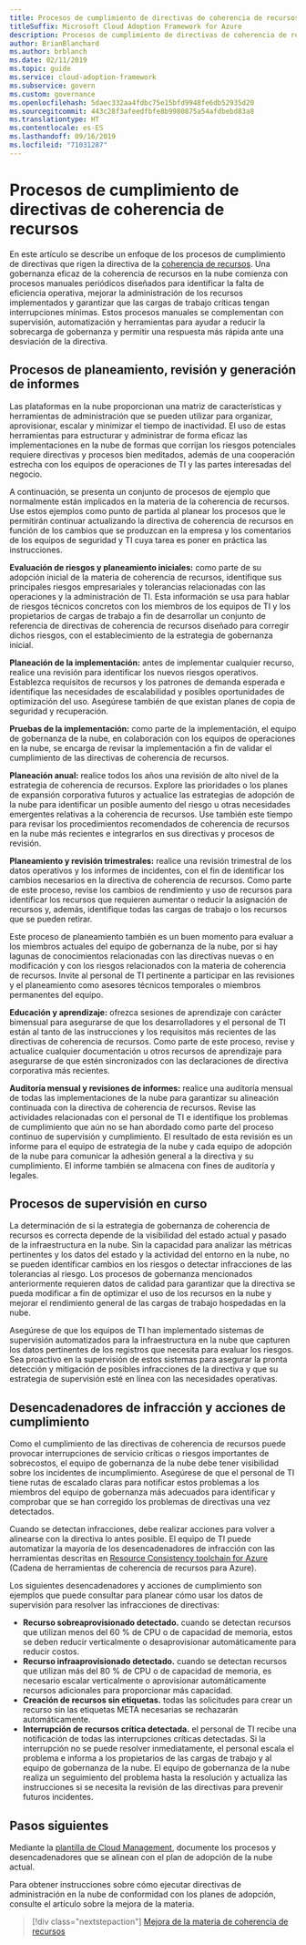 ```yaml
---
title: Procesos de cumplimiento de directivas de coherencia de recursos
titleSuffix: Microsoft Cloud Adoption Framework for Azure
description: Procesos de cumplimiento de directivas de coherencia de recursos
author: BrianBlanchard
ms.author: brblanch
ms.date: 02/11/2019
ms.topic: guide
ms.service: cloud-adoption-framework
ms.subservice: govern
ms.custom: governance
ms.openlocfilehash: 5daec332aa4fdbc75e15bfd9948fe6db52935d20
ms.sourcegitcommit: 443c28f3afeedfbfe8b9980875a54afdbebd83a8
ms.translationtype: HT
ms.contentlocale: es-ES
ms.lasthandoff: 09/16/2019
ms.locfileid: "71031287"
---
```

# <a name="resource-consistency-policy-compliance-processes"></a>Procesos de cumplimiento de directivas de coherencia de recursos

En este artículo se describe un enfoque de los procesos de cumplimiento de directivas que rigen la directiva de la [coherencia de recursos](./index.md). Una gobernanza eficaz de la coherencia de recursos en la nube comienza con procesos manuales periódicos diseñados para identificar la falta de eficiencia operativa, mejorar la administración de los recursos implementados y garantizar que las cargas de trabajo críticas tengan interrupciones mínimas. Estos procesos manuales se complementan con supervisión, automatización y herramientas para ayudar a reducir la sobrecarga de gobernanza y permitir una respuesta más rápida ante una desviación de la directiva.

## <a name="planning-review-and-reporting-processes"></a>Procesos de planeamiento, revisión y generación de informes

Las plataformas en la nube proporcionan una matriz de características y herramientas de administración que se pueden utilizar para organizar, aprovisionar, escalar y minimizar el tiempo de inactividad. El uso de estas herramientas para estructurar y administrar de forma eficaz las implementaciones en la nube de formas que corrijan los riesgos potenciales requiere directivas y procesos bien meditados, además de una cooperación estrecha con los equipos de operaciones de TI y las partes interesadas del negocio.

A continuación, se presenta un conjunto de procesos de ejemplo que normalmente están implicados en la materia de la coherencia de recursos. Use estos ejemplos como punto de partida al planear los procesos que le permitirán continuar actualizando la directiva de coherencia de recursos en función de los cambios que se produzcan en la empresa y los comentarios de los equipos de seguridad y TI cuya tarea es poner en práctica las instrucciones.

**Evaluación de riesgos y planeamiento iniciales:** como parte de su adopción inicial de la materia de coherencia de recursos, identifique sus principales riesgos empresariales y tolerancias relacionadas con las operaciones y la administración de TI. Esta información se usa para hablar de riesgos técnicos concretos con los miembros de los equipos de TI y los propietarios de cargas de trabajo a fin de desarrollar un conjunto de referencia de directivas de coherencia de recursos diseñado para corregir dichos riesgos, con el establecimiento de la estrategia de gobernanza inicial.

**Planeación de la implementación:** antes de implementar cualquier recurso, realice una revisión para identificar los nuevos riesgos operativos. Establezca requisitos de recursos y los patrones de demanda esperada e identifique las necesidades de escalabilidad y posibles oportunidades de optimización del uso. Asegúrese también de que existan planes de copia de seguridad y recuperación.

**Pruebas de la implementación:** como parte de la implementación, el equipo de gobernanza de la nube, en colaboración con los equipos de operaciones en la nube, se encarga de revisar la implementación a fin de validar el cumplimiento de las directivas de coherencia de recursos.

**Planeación anual:** realice todos los años una revisión de alto nivel de la estrategia de coherencia de recursos. Explore las prioridades o los planes de expansión corporativa futuros y actualice las estrategias de adopción de la nube para identificar un posible aumento del riesgo u otras necesidades emergentes relativas a la coherencia de recursos. Use también este tiempo para revisar los procedimientos recomendados de coherencia de recursos en la nube más recientes e integrarlos en sus directivas y procesos de revisión.

**Planeamiento y revisión trimestrales:** realice una revisión trimestral de los datos operativos y los informes de incidentes, con el fin de identificar los cambios necesarios en la directiva de coherencia de recursos. Como parte de este proceso, revise los cambios de rendimiento y uso de recursos para identificar los recursos que requieren aumentar o reducir la asignación de recursos y, además, identifique todas las cargas de trabajo o los recursos que se pueden retirar.

Este proceso de planeamiento también es un buen momento para evaluar a los miembros actuales del equipo de gobernanza de la nube, por si hay lagunas de conocimientos relacionadas con las directivas nuevas o en modificación y con los riesgos relacionados con la materia de coherencia de recursos. Invite al personal de TI pertinente a participar en las revisiones y el planeamiento como asesores técnicos temporales o miembros permanentes del equipo.

**Educación y aprendizaje:** ofrezca sesiones de aprendizaje con carácter bimensual para asegurarse de que los desarrolladores y el personal de TI están al tanto de las instrucciones y los requisitos más recientes de las directivas de coherencia de recursos. Como parte de este proceso, revise y actualice cualquier documentación u otros recursos de aprendizaje para asegurarse de que estén sincronizados con las declaraciones de directiva corporativa más recientes.

**Auditoría mensual y revisiones de informes:** realice una auditoría mensual de todas las implementaciones de la nube para garantizar su alineación continuada con la directiva de coherencia de recursos. Revise las actividades relacionadas con el personal de TI e identifique los problemas de cumplimiento que aún no se han abordado como parte del proceso continuo de supervisión y cumplimiento. El resultado de esta revisión es un informe para el equipo de estrategia de la nube y cada equipo de adopción de la nube para comunicar la adhesión general a la directiva y su cumplimiento. El informe también se almacena con fines de auditoría y legales.

## <a name="ongoing-monitoring-processes"></a>Procesos de supervisión en curso

La determinación de si la estrategia de gobernanza de coherencia de recursos es correcta depende de la visibilidad del estado actual y pasado de la infraestructura en la nube. Sin la capacidad para analizar las métricas pertinentes y los datos del estado y la actividad del entorno en la nube, no se pueden identificar cambios en los riesgos o detectar infracciones de las tolerancias al riesgo. Los procesos de gobernanza mencionados anteriormente requieren datos de calidad para garantizar que la directiva se pueda modificar a fin de optimizar el uso de los recursos en la nube y mejorar el rendimiento general de las cargas de trabajo hospedadas en la nube.

Asegúrese de que los equipos de TI han implementado sistemas de supervisión automatizados para la infraestructura en la nube que capturen los datos pertinentes de los registros que necesita para evaluar los riesgos. Sea proactivo en la supervisión de estos sistemas para asegurar la pronta detección y mitigación de posibles infracciones de la directiva y que su estrategia de supervisión esté en línea con las necesidades operativas.

## <a name="violation-triggers-and-enforcement-actions"></a>Desencadenadores de infracción y acciones de cumplimiento

Como el cumplimiento de las directivas de coherencia de recursos puede provocar interrupciones de servicio críticas o riesgos importantes de sobrecostos, el equipo de gobernanza de la nube debe tener visibilidad sobre los incidentes de incumplimiento. Asegúrese de que el personal de TI tiene rutas de escalado claras para notificar estos problemas a los miembros del equipo de gobernanza más adecuados para identificar y comprobar que se han corregido los problemas de directivas una vez detectados.

Cuando se detectan infracciones, debe realizar acciones para volver a alinearse con la directiva lo antes posible. El equipo de TI puede automatizar la mayoría de los desencadenadores de infracción con las herramientas descritas en [Resource Consistency toolchain for Azure](./toolchain.md) (Cadena de herramientas de coherencia de recursos para Azure).

Los siguientes desencadenadores y acciones de cumplimiento son ejemplos que puede consultar para planear cómo usar los datos de supervisión para resolver las infracciones de directivas:

- **Recurso sobreaprovisionado detectado.** cuando se detectan recursos que utilizan menos del 60 % de CPU o de capacidad de memoria, estos se deben reducir verticalmente o desaprovisionar automáticamente para reducir costos.
- **Recurso infraaprovisionado detectado.** cuando se detectan recursos que utilizan más del 80 % de CPU o de capacidad de memoria, es necesario escalar verticalmente o aprovisionar automáticamente recursos adicionales para proporcionar más capacidad.
- **Creación de recursos sin etiquetas.** todas las solicitudes para crear un recurso sin las etiquetas META necesarias se rechazarán automáticamente.
- **Interrupción de recursos crítica detectada.** el personal de TI recibe una notificación de todas las interrupciones críticas detectadas. Si la interrupción no se puede resolver inmediatamente, el personal escala el problema e informa a los propietarios de las cargas de trabajo y al equipo de gobernanza de la nube. El equipo de gobernanza de la nube realiza un seguimiento del problema hasta la resolución y actualiza las instrucciones si se necesita la revisión de las directivas para prevenir futuros incidentes.

## <a name="next-steps"></a>Pasos siguientes

Mediante la [plantilla de Cloud Management](./template.md), documente los procesos y desencadenadores que se alinean con el plan de adopción de la nube actual.

Para obtener instrucciones sobre cómo ejecutar directivas de administración en la nube de conformidad con los planes de adopción, consulte el artículo sobre la mejora de la materia.

> [!div class="nextstepaction"]
> [Mejora de la materia de coherencia de recursos](./discipline-improvement.md)
